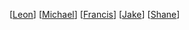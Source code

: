 [[Leon]]
[[Michael]]
[[Francis]]
[[Jake]]
[[Shane]]

[//begin]: # "Autogenerated link references for markdown compatibility"
[Leon]: Leon "Leon"
[Michael]: Michael "Michael"
[Francis]: Francis "Francis"
[Jake]: Jake "Jake"
[Shane]: Shane "Shane"
[//end]: # "Autogenerated link references"